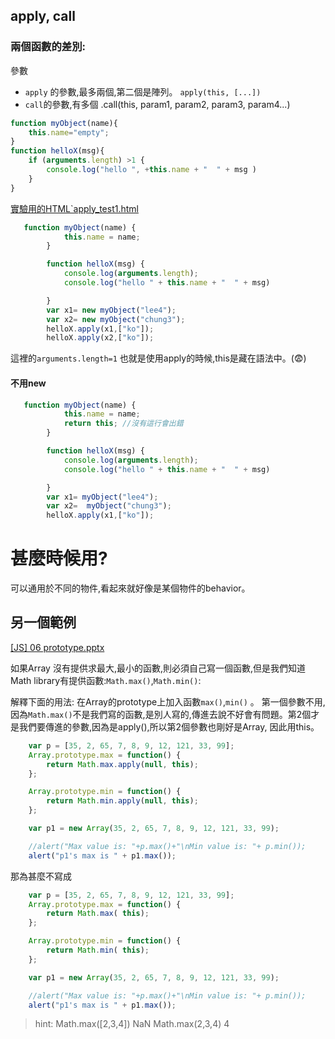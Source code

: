 
## apply, call
 ### 兩個函數的差別:
 參數
 * `apply` 的參數,最多兩個,第二個是陣列。
`apply(this, [...])`
* `call`的參數,有多個
.call(this, param1, param2, param3, param4...)


```js
function myObject(name){
    this.name="empty";
}
function helloX(msg){
    if (arguments.length) >1 {
        console.log("hello ", +this.name + "  " + msg )
    }
}
```

[實驗用的HTML`apply_test1.html](apply_test1.html) 

``` js
   function myObject(name) {
            this.name = name;
        }

        function helloX(msg) {
            console.log(arguments.length);
            console.log("hello " + this.name + "  " + msg)

        }
        var x1= new myObject("lee4"); 
        var x2= new myObject("chung3");
        helloX.apply(x1,["ko"]);
        helloX.apply(x2,["ko"]);
```
這裡的`arguments.length=1` 也就是使用apply的時候,this是藏在語法中。(:fearful:)



#### 不用new
```js
   function myObject(name) {
            this.name = name;
            return this; //沒有這行會出錯
        }

        function helloX(msg) {
            console.log(arguments.length);
            console.log("hello " + this.name + "  " + msg)

        }
        var x1= myObject("lee4"); 
        var x2=  myObject("chung3");
        helloX.apply(x1,["ko"]);
```

# 甚麼時候用?
可以通用於不同的物件,看起來就好像是某個物件的behavior。

## 另一個範例
[[JS] 06 prototype.pptx]([JS]%2006%20prototype.pptx)

如果Array 沒有提供求最大,最小的函數,則必須自己寫一個函數,但是我們知道Math library有提供函數:`Math.max()`,`Math.min()`:

解釋下面的用法:
在Array的prototype上加入函數`max()`,`min()` 。
第一個參數不用,因為`Math.max()`不是我們寫的函數,是別人寫的,傳進去說不好會有問題。第2個才是我們要傳進的參數,因為是apply(),所以第2個參數也剛好是Array, 因此用this。



```js
    var p = [35, 2, 65, 7, 8, 9, 12, 121, 33, 99];
    Array.prototype.max = function() {
        return Math.max.apply(null, this);
    };

    Array.prototype.min = function() {
        return Math.min.apply(null, this);
    };

    var p1 = new Array(35, 2, 65, 7, 8, 9, 12, 121, 33, 99);

    //alert("Max value is: "+p.max()+"\nMin value is: "+ p.min());
    alert("p1's max is " + p1.max());
```

那為甚麼不寫成

```js
    var p = [35, 2, 65, 7, 8, 9, 12, 121, 33, 99];
    Array.prototype.max = function() {
        return Math.max( this);
    };

    Array.prototype.min = function() {
        return Math.min( this);
    };

    var p1 = new Array(35, 2, 65, 7, 8, 9, 12, 121, 33, 99);

    //alert("Max value is: "+p.max()+"\nMin value is: "+ p.min());
    alert("p1's max is " + p1.max());
```

>hint:
Math.max([2,3,4])
NaN
Math.max(2,3,4)
4


